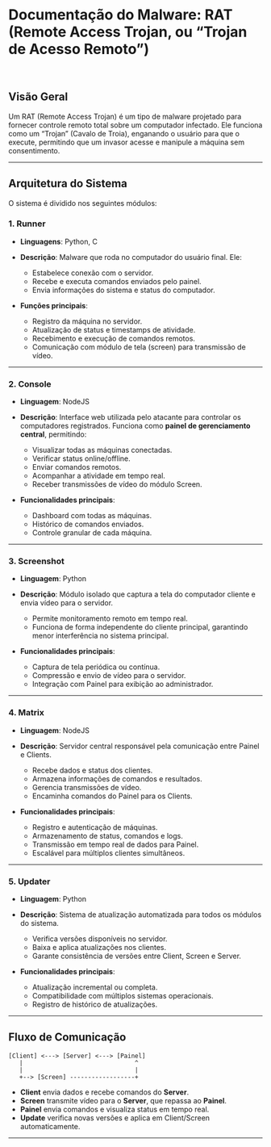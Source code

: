 # Documentação do Malware: RAT (Remote Access Trojan, ou “Trojan de Acesso Remoto”)
<br>

## Visão Geral

Um RAT (Remote Access Trojan) é um tipo de malware projetado para fornecer controle remoto total sobre um computador infectado. Ele funciona como um “Trojan” (Cavalo de Troia), enganando o usuário para que o execute, permitindo que um invasor acesse e manipule a máquina sem consentimento.

---

## Arquitetura do Sistema

O sistema é dividido nos seguintes módulos:

### 1. Runner

* **Linguagens**: Python, C
* **Descrição**:
  Malware que roda no computador do usuário final. Ele:

  * Estabelece conexão com o servidor.
  * Recebe e executa comandos enviados pelo painel.
  * Envia informações do sistema e status do computador.
* **Funções principais**:

  * Registro da máquina no servidor.
  * Atualização de status e timestamps de atividade.
  * Recebimento e execução de comandos remotos.
  * Comunicação com módulo de tela (screen) para transmissão de vídeo.

---

### 2. Console

* **Linguagem**: NodeJS
* **Descrição**:
  Interface web utilizada pelo atacante para controlar os computadores registrados.
  Funciona como **painel de gerenciamento central**, permitindo:

  * Visualizar todas as máquinas conectadas.
  * Verificar status online/offline.
  * Enviar comandos remotos.
  * Acompanhar a atividade em tempo real.
  * Receber transmissões de vídeo do módulo Screen.
* **Funcionalidades principais**:

  * Dashboard com todas as máquinas.
  * Histórico de comandos enviados.
  * Controle granular de cada máquina.

---

### 3. Screenshot

* **Linguagem**: Python
* **Descrição**:
  Módulo isolado que captura a tela do computador cliente e envia vídeo para o servidor.

  * Permite monitoramento remoto em tempo real.
  * Funciona de forma independente do cliente principal, garantindo menor interferência no sistema principal.
* **Funcionalidades principais**:

  * Captura de tela periódica ou contínua.
  * Compressão e envio de vídeo para o servidor.
  * Integração com Painel para exibição ao administrador.

---

### 4. Matrix

* **Linguagem**: NodeJS
* **Descrição**:
  Servidor central responsável pela comunicação entre Painel e Clients.

  * Recebe dados e status dos clientes.
  * Armazena informações de comandos e resultados.
  * Gerencia transmissões de vídeo.
  * Encaminha comandos do Painel para os Clients.
* **Funcionalidades principais**:

  * Registro e autenticação de máquinas.
  * Armazenamento de status, comandos e logs.
  * Transmissão em tempo real de dados para Painel.
  * Escalável para múltiplos clientes simultâneos.

---

### 5. Updater

* **Linguagem**: Python
* **Descrição**:
  Sistema de atualização automatizada para todos os módulos do sistema.

  * Verifica versões disponíveis no servidor.
  * Baixa e aplica atualizações nos clientes.
  * Garante consistência de versões entre Client, Screen e Server.
* **Funcionalidades principais**:

  * Atualização incremental ou completa.
  * Compatibilidade com múltiplos sistemas operacionais.
  * Registro de histórico de atualizações.

---

## Fluxo de Comunicação

```
[Client] <---> [Server] <---> [Painel]
   |                               ^
   |                               |
   +--> [Screen] ------------------+
```

* **Client** envia dados e recebe comandos do **Server**.
* **Screen** transmite vídeo para o **Server**, que repassa ao **Painel**.
* **Painel** envia comandos e visualiza status em tempo real.
* **Update** verifica novas versões e aplica em Client/Screen automaticamente.

---